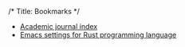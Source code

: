 /*
Title: Bookmarks
*/

* [Academic journal index](http://www.scimagojr.com)
* [Emacs settings for Rust programming language](http://bassam.co/emacs/2015/08/24/rust-with-emacs/)